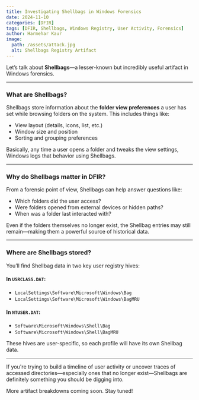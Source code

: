 ```yaml
---
title: Investigating Shellbags in Windows Forensics  
date: 2024-11-10  
categories: [DFIR]  
tags: [DFIR, Shellbags, Windows Registry, User Activity, Forensics]  
author: Harmehar Kaur  
image:  
  path: /assets/attack.jpg  
  alt: Shellbags Registry Artifact  
---
```


Let’s talk about **Shellbags**—a lesser-known but incredibly useful artifact in Windows forensics.

---

### What are Shellbags?

Shellbags store information about the **folder view preferences** a user has set while browsing folders on the system. This includes things like:

- View layout (details, icons, list, etc.)
- Window size and position
- Sorting and grouping preferences

Basically, any time a user opens a folder and tweaks the view settings, Windows logs that behavior using Shellbags.

---

### Why do Shellbags matter in DFIR?

From a forensic point of view, Shellbags can help answer questions like:

- Which folders did the user access?
- Were folders opened from external devices or hidden paths?
- When was a folder last interacted with?

Even if the folders themselves no longer exist, the Shellbag entries may still remain—making them a powerful source of historical data.

---

### Where are Shellbags stored?

You’ll find Shellbag data in two key user registry hives:

#### In `USRCLASS.DAT`:
- `LocalSettings\Software\Microsoft\Windows\Bag`
- `LocalSettings\Software\Microsoft\Windows\BagMRU`

#### In `NTUSER.DAT`:
- `Software\Microsoft\Windows\Shell\Bag`
- `Software\Microsoft\Windows\Shell\BagMRU`

These hives are user-specific, so each profile will have its own Shellbag data.

---

If you're trying to build a timeline of user activity or uncover traces of accessed directories—especially ones that no longer exist—Shellbags are definitely something you should be digging into.

More artifact breakdowns coming soon. Stay tuned!
